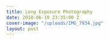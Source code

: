 ```yaml
---
title: Long Exposure Photography
date: 2018-06-10 23:35:00 Z
cover-image: "/uploads/IMG_7934.jpg"
layout: post
---
```


